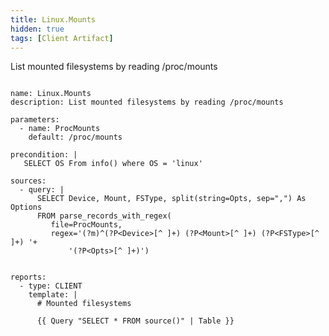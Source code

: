 ```yaml
---
title: Linux.Mounts
hidden: true
tags: [Client Artifact]
---
```


List mounted filesystems by reading /proc/mounts

<pre><code class="language-yaml">
name: Linux.Mounts
description: List mounted filesystems by reading /proc/mounts

parameters:
  - name: ProcMounts
    default: /proc/mounts

precondition: |
   SELECT OS From info() where OS = &#x27;linux&#x27;

sources:
  - query: |
      SELECT Device, Mount, FSType, split(string=Opts, sep=&quot;,&quot;) As Options
      FROM parse_records_with_regex(
         file=ProcMounts,
         regex=&#x27;(?m)^(?P&lt;Device&gt;[^ ]+) (?P&lt;Mount&gt;[^ ]+) (?P&lt;FSType&gt;[^ ]+) &#x27;+
             &#x27;(?P&lt;Opts&gt;[^ ]+)&#x27;)


reports:
  - type: CLIENT
    template: |
      # Mounted filesystems

      {{ Query &quot;SELECT * FROM source()&quot; | Table }}

</code></pre>

